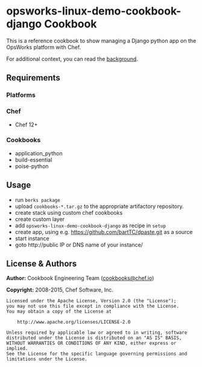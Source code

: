 # opsworks-linux-demo-cookbook-django Cookbook

This is a reference cookbook to show managing a Django python app on the OpsWorks platform with Chef.

For additional context, you can read the [background](docs/django_blog_post.md).

## Requirements
### Platforms


### Chef
- Chef 12+


### Cookbooks
- application_python
- build-essential
- poise-python


## Usage

* run `berks package`
* upload `cookbooks-*.tar.gz` to the appropriate artifactory repository.
* create stack using custom chef cookbooks
* create custom layer
* add `opsworks-linux-demo-cookbook-django` as recipe in `setup`
* create app, using e.g. https://github.com/bartTC/dpaste.git as a source
* start instance
* goto http://public IP or DNS name of your instance/


## License & Authors
**Author:** Cookbook Engineering Team ([cookbooks@chef.io](mailto:cookbooks@chef.io))

**Copyright:** 2008-2015, Chef Software, Inc.

```
Licensed under the Apache License, Version 2.0 (the "License");
you may not use this file except in compliance with the License.
You may obtain a copy of the License at

    http://www.apache.org/licenses/LICENSE-2.0

Unless required by applicable law or agreed to in writing, software
distributed under the License is distributed on an "AS IS" BASIS,
WITHOUT WARRANTIES OR CONDITIONS OF ANY KIND, either express or implied.
See the License for the specific language governing permissions and
limitations under the License.
```
